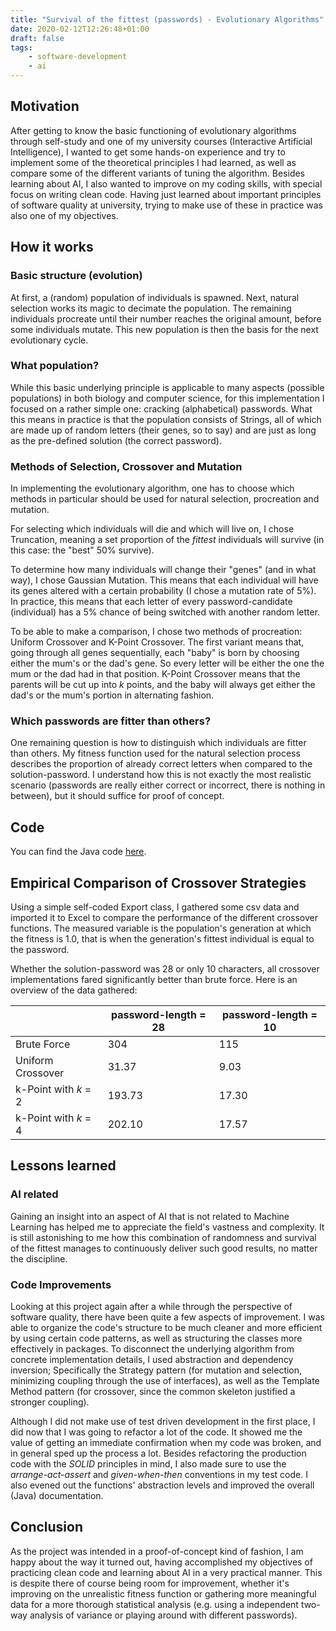 ```yaml
---
title: "Survival of the fittest (passwords) - Evolutionary Algorithms"
date: 2020-02-12T12:26:48+01:00
draft: false
tags:
    - software-development
    - ai
---
```


## Motivation
After getting to know the basic functioning of evolutionary algorithms through self-study and one of my university courses (Interactive Artificial Intelligence), I wanted to get some hands-on experience and try to implement some of the theoretical principles I had learned, as well as compare some of the different variants of tuning the algorithm.
Besides learning about AI, I also wanted to improve on my coding skills, with special focus on writing clean code. Having just learned about important principles of software quality at university, trying to make use of these in practice was also one of my objectives.






## How it works

### Basic structure (evolution)
At first, a (random) population of individuals is spawned. Next, natural selection works its magic to decimate the population. The remaining individuals procreate until their number reaches the original amount, before some individuals mutate. This new population is then the basis for the next evolutionary cycle.


### What population?
While this basic underlying principle is applicable to many aspects (possible populations) in both biology and computer science, for this implementation I focused on a rather simple one: cracking (alphabetical) passwords.
What this means in practice is that the population consists of Strings, all of which are made up of random letters (their genes, so to say) and are just as long as the pre-defined solution (the correct password).


### Methods of Selection, Crossover and Mutation
In implementing the evolutionary algorithm, one has to choose which methods in particular should be used for natural selection, procreation and mutation.

For selecting which individuals will die and which will live on, I chose Truncation, meaning a set proportion of the _fittest_ individuals will survive (in this case: the "best" 50% survive). 

To determine how many individuals will change their "genes" (and in what way), I chose Gaussian Mutation. This means that each individual will have its genes altered with a certain probability (I chose a mutation rate of 5%). In practice, this means that each letter of every password-candidate (individual) has a 5% chance of being switched with another random letter.

To be able to make a comparison, I chose two methods of procreation: Uniform Crossover and K-Point Crossover.
The first variant means that, going through all genes sequentially, each "baby" is born by choosing either the mum's or the dad's gene. So every letter will be either the one the mum or the dad had in that position.
K-Point Crossover means that the parents will be cut up into _k_ points, and the baby will always get either the dad's or the mum's portion in alternating fashion.


### Which passwords are fitter than others?
One remaining question is how to distinguish which individuals are fitter than others. My fitness function used for the natural selection process describes the proportion of already correct letters when compared to the solution-password. I understand how this is not exactly the most realistic scenario (passwords are really either correct or incorrect, there is nothing in between), but it should suffice for proof of concept.






## Code
You can find the Java code [here](https://github.com/manuelsinn/genetic-pw-algorithm "Code on Github").







## Empirical Comparison of Crossover Strategies
Using a simple self-coded Export class, I gathered some csv data and imported it to Excel to compare the performance of the different crossover functions. The measured variable is the population's generation at which the fitness is 1.0, that is when the generation's fittest individual is equal to the password.

Whether the solution-password was 28 or only 10 characters, all crossover implementations fared significantly better than brute force. Here is an overview of the data gathered:

|                       | password-length = 28 | password-length = 10 |
|-----------------------|----------------------|----------------------|
| Brute Force           | 304                  | 115                  |
| Uniform Crossover     | 31.37                | 9.03                 |
| k-Point with _k_ = 2  | 193.73               | 17.30                |
| k-Point with _k_ = 4  | 202.10               | 17.57                |







## Lessons learned

### AI related
Gaining an insight into an aspect of AI that is not related to Machine Learning has helped me to appreciate the field's vastness and complexity. It is still astonishing to me how this combination of randomness and survival of the fittest manages to continuously deliver such good results, no matter the discipline.


### Code Improvements
Looking at this project again after a while through the perspective of software quality, there have been quite a few aspects of improvement.
I was able to organize the code's structure to be much cleaner and more efficient by using certain code patterns, as well as structuring the classes more effectively in packages.
To disconnect the underlying algorithm from concrete implementation details, I used abstraction and dependency inversion; Specifically the Strategy pattern (for mutation and selection, minimizing coupling through the use of interfaces), as well as the Template Method pattern (for crossover, since the common skeleton justified a stronger coupling).

Although I did not make use of test driven development in the first place, I did now that I was going to refactor a lot of the code. It showed me the value of getting an immediate confirmation when my code was broken, and in general sped up the process a lot. Besides refactoring the production code with the _SOLID_ principles in mind, I also made sure to use the _arrange-act-assert_ and _given-when-then_ conventions in my test code. I also evened out the functions' abstraction levels and improved the overall (Java) documentation.






## Conclusion
As the project was intended in a proof-of-concept kind of fashion, I am happy about the way it turned out, having accomplished my objectives of practicing clean code and learning about AI in a very practical manner. 
This is despite there of course being room for improvement, whether it's improving on the unrealistic fitness function or gathering more meaningful data for a more thorough statistical analysis (e.g. using a independent two-way analysis of variance or playing around with different passwords).
